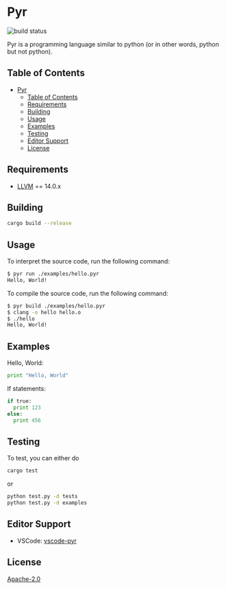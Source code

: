 # Pyr

![build status](https://img.shields.io/github/workflow/status/AribYadi/pyr/Continuous%20integration/master)

Pyr is a programming language similar to python (or in other words, python but not python).

## Table of Contents

- [Pyr](#pyr)
  - [Table of Contents](#table-of-contents)
  - [Requirements](#requirements)
  - [Building](#building)
  - [Usage](#usage)
  - [Examples](#examples)
  - [Testing](#testing)
  - [Editor Support](#editor-support)
  - [License](#license)

## Requirements

- [LLVM](https://llvm.org/releases) == 14.0.x

## Building

```bash
cargo build --release
```

## Usage

To interpret the source code, run the following command:

```bash
$ pyr run ./examples/hello.pyr
Hello, World!
```

To compile the source code, run the following command:

```bash
$ pyr build ./examples/hello.pyr
$ clang -o hello hello.o
$ ./hello
Hello, World!
```

## Examples

Hello, World:

```python
print "Hello, World"
```

If statements:

```python
if true:
  print 123
else:
  print 456
```

## Testing

To test, you can either do

```bash
cargo test
```

or

```bash
python test.py -d tests
python test.py -d examples
```

## Editor Support

- VSCode: [vscode-pyr](https://github.com/AribYadi/vscode-pyr.git)

## License

[Apache-2.0](LICENSE)
